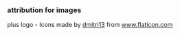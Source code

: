 ### attribution for images

plus logo - Icons made by <a href="https://www.flaticon.com/free-icon/add_992651" title="dmitri13">dmitri13</a> from <a href="https://www.flaticon.com/" title="Flaticon"> www.flaticon.com</a>